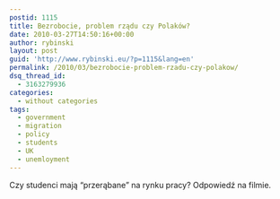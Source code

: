 ```yaml
---
postid: 1115
title: Bezrobocie, problem rządu czy Polaków?
date: 2010-03-27T14:50:16+00:00
author: rybinski
layout: post
guid: 'http://www.rybinski.eu/?p=1115&lang=en'
permalink: /2010/03/bezrobocie-problem-rzadu-czy-polakow/
dsq_thread_id:
  - 3163279936
categories:
  - without categories
tags:
  - government
  - migration
  - policy
  - students
  - UK
  - unemloyment
---
```

Czy studenci mają “przerąbane” na rynku pracy? Odpowiedź na filmie.
